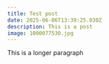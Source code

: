 ```yaml
---
title: Test post
date: 2025-06-06T13:39:25.030Z
description: This is a post
image: 1000077530.jpg
---
```

This is a longer paragraph